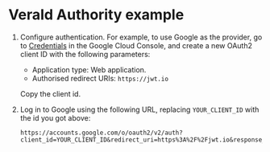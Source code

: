 # VeraId Authority example

1. Configure authentication. For example, to use Google as the provider, go to [Credentials](https://console.cloud.google.com/apis/credentials) in the Google Cloud Console, and create a new OAuth2 client ID with the following parameters:
   - Application type: Web application.
   - Authorised redirect URIs: `https://jwt.io`
   
   Copy the client id.
2. Log in to Google using the following URL, replacing `YOUR_CLIENT_ID` with the id you got above:
   ```
   https://accounts.google.com/o/oauth2/v2/auth?client_id=YOUR_CLIENT_ID&redirect_uri=https%3A%2F%2Fjwt.io&response_type=id_token&scope=https://www.googleapis.com/auth/userinfo.profile%20https://www.googleapis.com/auth/userinfo.email&nonce=random
   ```
